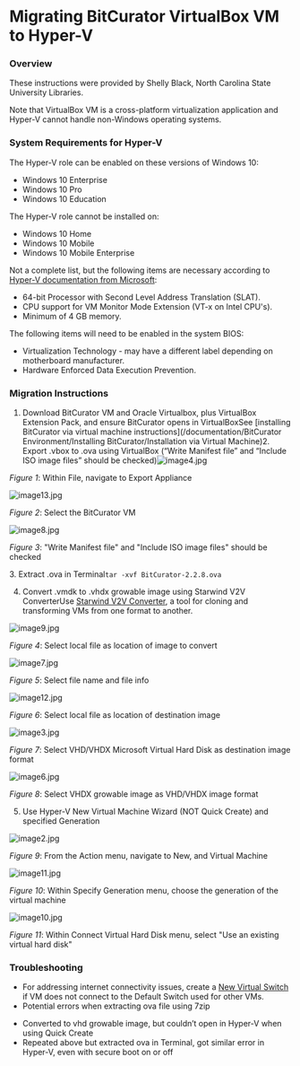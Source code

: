Migrating BitCurator VirtualBox VM to Hyper-V
=============================================

### Overview

These instructions were provided by Shelly Black, North Carolina State University Libraries.

Note that VirtualBox VM is a cross-platform virtualization application and Hyper-V cannot handle non-Windows operating systems. 

### System Requirements for Hyper-V

The Hyper-V role can be enabled on these versions of Windows 10:

* Windows 10 Enterprise
* Windows 10 Pro
* Windows 10 Education

The Hyper-V role cannot be installed on:

* Windows 10 Home
* Windows 10 Mobile
* Windows 10 Mobile Enterprise

Not a complete list, but the following items are necessary according to [Hyper-V documentation from Microsoft](https://docs.microsoft.com/en-us/virtualization/hyper-v-on-windows/reference/hyper-v-requirements):

* 64-bit Processor with Second Level Address Translation (SLAT).
* CPU support for VM Monitor Mode Extension (VT-x on Intel CPU's).
* Minimum of 4 GB memory.

The following items will need to be enabled in the system BIOS:

* Virtualization Technology - may have a different label depending on motherboard manufacturer.
* Hardware Enforced Data Execution Prevention.

### Migration Instructions

1. Download BitCurator VM and Oracle Virtualbox, plus VirtualBox Extension Pack, and ensure BitCurator opens in VirtualBoxSee [installing BitCurator via virtual machine instructions](/documentation/BitCurator Environment/Installing BitCurator/Installation via Virtual Machine)2. Export .vbox to .ova using VirtualBox (“Write Manifest file” and “Include ISO image files” should be checked)![image4.jpg](attachments/image4.jpg)

*Figure 1*: Within File, navigate to Export Appliance

![image13.jpg](attachments/image13.jpg)

*Figure 2*: Select the BitCurator VM

![image8.jpg](attachments/image8.jpg)

*Figure 3*: "Write Manifest file" and "Include ISO image files" should be checked

3. Extract .ova in Terminal`tar -xvf BitCurator-2.2.8.ova`

4. Convert .vmdk to .vhdx growable image using Starwind V2V ConverterUse [Starwind V2V Converter](https://www.starwindsoftware.com/converter), a tool for cloning and transforming VMs from one format to another.  


![image9.jpg](attachments/image9.jpg)

*Figure 4*: Select local file as location of image to convert

![image7.jpg](attachments/image7.jpg)

*Figure 5*: Select file name and file info

![image12.jpg](attachments/image12.jpg)

*Figure 6*: Select local file as location of destination image

  


![image3.jpg](attachments/image3.jpg)

*Figure 7*: Select VHD/VHDX Microsoft Virtual Hard Disk as destination image format

![image6.jpg](attachments/image6.jpg)

*Figure 8*: Select VHDX growable image as VHD/VHDX image format

  


  


5. Use Hyper-V New Virtual Machine Wizard (NOT Quick Create) and specified Generation  


![image2.jpg](attachments/image2.jpg)

*Figure 9*: From the Action menu, navigate to New, and Virtual Machine

  


![image11.jpg](attachments/image11.jpg)

*Figure 10*: Within Specify Generation menu, choose the generation of the virtual machine

  


![image10.jpg](attachments/image10.jpg)

*Figure 11*: Within Connect Virtual Hard Disk menu, select "Use an existing virtual hard disk"

### Troubleshooting

* For addressing internet connectivity issues, create a [New Virtual Switch](https://docs.microsoft.com/en-us/windows-server/virtualization/hyper-v/get-started/create-a-virtual-switch-for-hyper-v-virtual-machines) if VM does not connect to the Default Switch used for other VMs.
* Potential errors when extracting ova file using 7zip
+ Converted to vhd growable image, but couldn’t open in Hyper-V when using Quick Create
+ Repeated above but extracted ova in Terminal, got similar error in Hyper-V, even with secure boot on or off

  


